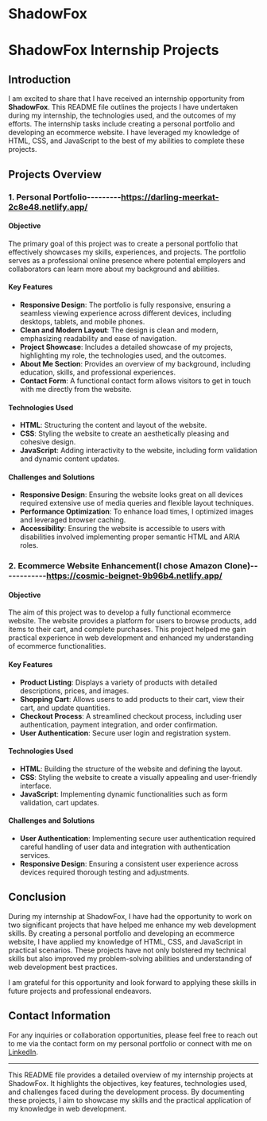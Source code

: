 # ShadowFox
# ShadowFox Internship Projects

## Introduction

I am excited to share that I have received an internship opportunity from **ShadowFox**. This README file outlines the projects I have undertaken during my internship, the technologies used, and the outcomes of my efforts. The internship tasks include creating a personal portfolio and developing an ecommerce website. I have leveraged my knowledge of HTML, CSS, and JavaScript to the best of my abilities to complete these projects.

## Projects Overview

### 1. Personal Portfolio---------https://darling-meerkat-2c8e48.netlify.app/

#### Objective
The primary goal of this project was to create a personal portfolio that effectively showcases my skills, experiences, and projects. The portfolio serves as a professional online presence where potential employers and collaborators can learn more about my background and abilities.

#### Key Features
- **Responsive Design**: The portfolio is fully responsive, ensuring a seamless viewing experience across different devices, including desktops, tablets, and mobile phones.
- **Clean and Modern Layout**: The design is clean and modern, emphasizing readability and ease of navigation.
- **Project Showcase**: Includes a detailed showcase of my projects, highlighting my role, the technologies used, and the outcomes.
- **About Me Section**: Provides an overview of my background, including education, skills, and professional experiences.
- **Contact Form**: A functional contact form allows visitors to get in touch with me directly from the website.

#### Technologies Used
- **HTML**: Structuring the content and layout of the website.
- **CSS**: Styling the website to create an aesthetically pleasing and cohesive design.
- **JavaScript**: Adding interactivity to the website, including form validation and dynamic content updates.

#### Challenges and Solutions
- **Responsive Design**: Ensuring the website looks great on all devices required extensive use of media queries and flexible layout techniques.
- **Performance Optimization**: To enhance load times, I optimized images and leveraged browser caching.
- **Accessibility**: Ensuring the website is accessible to users with disabilities involved implementing proper semantic HTML and ARIA roles.

### 2. Ecommerce Website Enhancement(I chose Amazon Clone)------------https://cosmic-beignet-9b96b4.netlify.app/

#### Objective
The aim of this project was to develop a fully functional ecommerce website. The website provides a platform for users to browse products, add items to their cart, and complete purchases. This project helped me gain practical experience in web development and enhanced my understanding of ecommerce functionalities.

#### Key Features
- **Product Listing**: Displays a variety of products with detailed descriptions, prices, and images.
- **Shopping Cart**: Allows users to add products to their cart, view their cart, and update quantities.
- **Checkout Process**: A streamlined checkout process, including user authentication, payment integration, and order confirmation.
- **User Authentication**: Secure user login and registration system.


#### Technologies Used
- **HTML**: Building the structure of the website and defining the layout.
- **CSS**: Styling the website to create a visually appealing and user-friendly interface.
- **JavaScript**: Implementing dynamic functionalities such as form validation, cart updates.

#### Challenges and Solutions
- **User Authentication**: Implementing secure user authentication required careful handling of user data and integration with authentication services.
- **Responsive Design**: Ensuring a consistent user experience across devices required thorough testing and adjustments.

## Conclusion

During my internship at ShadowFox, I have had the opportunity to work on two significant projects that have helped me enhance my web development skills. By creating a personal portfolio and developing an ecommerce website, I have applied my knowledge of HTML, CSS, and JavaScript in practical scenarios. These projects have not only bolstered my technical skills but also improved my problem-solving abilities and understanding of web development best practices.

I am grateful for this opportunity and look forward to applying these skills in future projects and professional endeavors.

## Contact Information

For any inquiries or collaboration opportunities, please feel free to reach out to me via the contact form on my personal portfolio or connect with me on [LinkedIn](https://www.linkedin.com/in/saujanya-das-854a50254/).

---

This README file provides a detailed overview of my internship projects at ShadowFox. It highlights the objectives, key features, technologies used, and challenges faced during the development process. By documenting these projects, I aim to showcase my skills and the practical application of my knowledge in web development.
